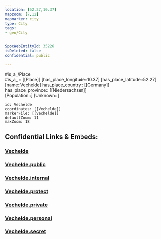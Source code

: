 ```yaml
---
location: [52.27,10.37] 
mapzoom: [7,12] 
mapmarker: city 
type: City
tags:
- geo/City


SpocWebEntityId: 35226
isDeleted: false
confidential: public

---
```

#is_a_/Place  
#is_a_ :: [[Place]] 
[has_place_longitude::10.37] 
[has_place_latitude::52.27] 
[name::Vechelde] 
has_place_country:: [[Germany]]  
has_place_province:: [[Niedersachsen]]  
[Population::] 
[Unknown::] 


```leaflet
id: Vechelde
coordinates: [[Vechelde]] 
markerFile: [[Vechelde]] 
defaultZoom: 11 
maxZoom: 18
```


## Confidential Links & Embeds: 

### [Vechelde](/_Standards/Earth/Continent/Europe/Europe~Central/Germany/Germany~West/Niedersachsen/counties~Niedersachsen/Peine/cities~Peine/Vechelde/boroughs~Vechelde/Vechelde.md) 

### [Vechelde.public](/_public/Earth/Continent/Europe/Europe~Central/Germany/Germany~West/Niedersachsen/counties~Niedersachsen/Peine/cities~Peine/Vechelde/boroughs~Vechelde/Vechelde.public.md) 

### [Vechelde.internal](/_internal/Earth/Continent/Europe/Europe~Central/Germany/Germany~West/Niedersachsen/counties~Niedersachsen/Peine/cities~Peine/Vechelde/boroughs~Vechelde/Vechelde.internal.md) 

### [Vechelde.protect](/_protect/Earth/Continent/Europe/Europe~Central/Germany/Germany~West/Niedersachsen/counties~Niedersachsen/Peine/cities~Peine/Vechelde/boroughs~Vechelde/Vechelde.protect.md) 

### [Vechelde.private](/_private/Earth/Continent/Europe/Europe~Central/Germany/Germany~West/Niedersachsen/counties~Niedersachsen/Peine/cities~Peine/Vechelde/boroughs~Vechelde/Vechelde.private.md) 

### [Vechelde.personal](/_personal/Earth/Continent/Europe/Europe~Central/Germany/Germany~West/Niedersachsen/counties~Niedersachsen/Peine/cities~Peine/Vechelde/boroughs~Vechelde/Vechelde.personal.md) 

### [Vechelde.secret](/_secret/Earth/Continent/Europe/Europe~Central/Germany/Germany~West/Niedersachsen/counties~Niedersachsen/Peine/cities~Peine/Vechelde/boroughs~Vechelde/Vechelde.secret.md)

